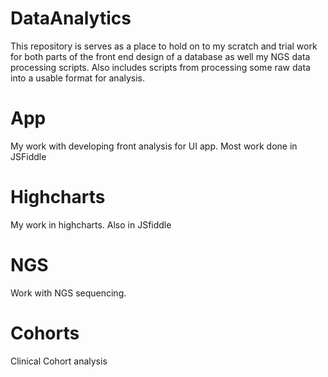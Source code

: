 # DataAnalytics

This repository is serves as a place to hold on to my scratch and trial work for both parts of the front end design of a database as well my NGS data processing scripts. Also includes scripts from processing some raw data into a usable format for analysis.

App
===

My work with developing front analysis for UI app. Most work done in JSFiddle

Highcharts
==========

My work in highcharts. Also in JSfiddle

NGS
===

Work with NGS sequencing.

Cohorts
==========

Clinical Cohort analysis
